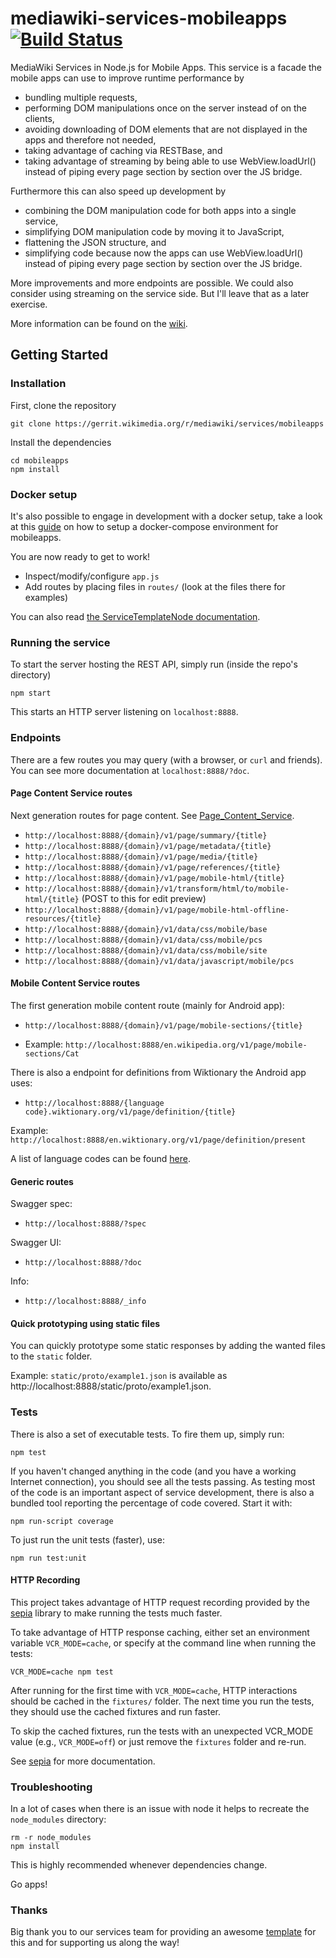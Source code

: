 # mediawiki-services-mobileapps [![Build Status](https://travis-ci.org/wikimedia/mediawiki-services-mobileapps.svg?branch=master)](https://travis-ci.org/wikimedia/mediawiki-services-mobileapps)

MediaWiki Services in Node.js for Mobile Apps.
This service is a facade the mobile apps can use to improve runtime performance by
* bundling multiple requests,
* performing DOM manipulations once on the server instead of on the clients,
* avoiding downloading of DOM elements that are not displayed in the apps and therefore not needed,
* taking advantage of caching via RESTBase, and
* taking advantage of streaming by being able to use WebView.loadUrl() instead of piping every page section by section over the JS bridge.

Furthermore this can also speed up development by
* combining the DOM manipulation code for both apps into a single service,
* simplifying DOM manipulation code by moving it to JavaScript,
* flattening the JSON structure, and
* simplifying code because now the apps can use WebView.loadUrl() instead of piping every page section by section over the JS bridge.

More improvements and more endpoints are possible. We could also consider using streaming on the service side. But I'll leave that as a later exercise.

More information can be found on the [wiki](https://www.mediawiki.org/wiki/Wikimedia_Apps/Team/RESTBase_services_for_apps).

## Getting Started

### Installation

First, clone the repository

```
git clone https://gerrit.wikimedia.org/r/mediawiki/services/mobileapps
```

Install the dependencies

```
cd mobileapps
npm install
```

### Docker setup

It's also possible to engage in development with a docker setup, take a look at this [guide](/docs/develop/docker.md) on how to setup a docker-compose environment for mobileapps.

You are now ready to get to work!

* Inspect/modify/configure `app.js`
* Add routes by placing files in `routes/` (look at the files there for examples)

You can also read [the ServiceTemplateNode documentation](https://www.mediawiki.org/wiki/ServiceTemplateNode).

### Running the service

To start the server hosting the REST API, simply run (inside the repo's directory)

```
npm start
```

This starts an HTTP server listening on `localhost:8888`.

### Endpoints
There are a few routes you may query (with a browser, or `curl` and friends). You can see more documentation at `localhost:8888/?doc`.

#### Page Content Service routes
Next generation routes for page content. See [Page_Content_Service](https://www.mediawiki.org/wiki/Page_Content_Service).

* `http://localhost:8888/{domain}/v1/page/summary/{title}`
* `http://localhost:8888/{domain}/v1/page/metadata/{title}`
* `http://localhost:8888/{domain}/v1/page/media/{title}`
* `http://localhost:8888/{domain}/v1/page/references/{title}`
* `http://localhost:8888/{domain}/v1/page/mobile-html/{title}`
* `http://localhost:8888/{domain}/v1/transform/html/to/mobile-html/{title}` (POST to this for edit preview)
* `http://localhost:8888/{domain}/v1/page/mobile-html-offline-resources/{title}`
* `http://localhost:8888/{domain}/v1/data/css/mobile/base`
* `http://localhost:8888/{domain}/v1/data/css/mobile/pcs`
* `http://localhost:8888/{domain}/v1/data/css/mobile/site`
* `http://localhost:8888/{domain}/v1/data/javascript/mobile/pcs`

#### Mobile Content Service routes

The first generation mobile content route (mainly for Android app):
* `http://localhost:8888/{domain}/v1/page/mobile-sections/{title}`

* Example: `http://localhost:8888/en.wikipedia.org/v1/page/mobile-sections/Cat`

There is also a endpoint for definitions from Wiktionary the Android app uses:
* `http://localhost:8888/{language code}.wiktionary.org/v1/page/definition/{title}`

Example: `http://localhost:8888/en.wiktionary.org/v1/page/definition/present`

A list of language codes can be found [here](https://meta.wikimedia.org/wiki/Special:SiteMatrix).

#### Generic routes
Swagger spec:
* `http://localhost:8888/?spec`

Swagger UI:
* `http://localhost:8888/?doc`

Info:
* `http://localhost:8888/_info`

#### Quick prototyping using static files
You can quickly prototype some static responses by adding the wanted files to the `static` folder.

Example: `static/proto/example1.json` is available as 
http://localhost:8888/static/proto/example1.json.

### Tests

There is also a set of executable tests. To fire them up, simply run:

```
npm test
```

If you haven't changed anything in the code (and you have a working Internet
connection), you should see all the tests passing. As testing most of the code
is an important aspect of service development, there is also a bundled tool
reporting the percentage of code covered. Start it with:

```
npm run-script coverage
```

To just run the unit tests (faster), use:

```
npm run test:unit
```

#### HTTP Recording

This project takes advantage of HTTP request recording provided by the
[sepia](https://www.npmjs.com/package/sepia) library to make running the tests much faster.

To take advantage of HTTP response caching, either set an environment variable
`VCR_MODE=cache`, or specify at the command line when running the tests:

```
VCR_MODE=cache npm test
```

After running for the first time with `VCR_MODE=cache`, HTTP interactions should be cached
in the `fixtures/` folder. The next time you run the tests, they should use the cached
fixtures and run faster.

To skip the cached fixtures, run the tests with an unexpected VCR_MODE value (e.g.,
`VCR_MODE=off`) or just remove the `fixtures` folder and re-run.

See [sepia](https://www.npmjs.com/package/sepia) for more documentation.

### Troubleshooting

In a lot of cases when there is an issue with node it helps to recreate the
`node_modules` directory:

```
rm -r node_modules
npm install
```

This is highly recommended whenever dependencies change.

Go apps!

### Thanks

Big thank you to our services team for providing an awesome
[template](https://github.com/wikimedia/service-template-node)
for this and for supporting us along the way!
